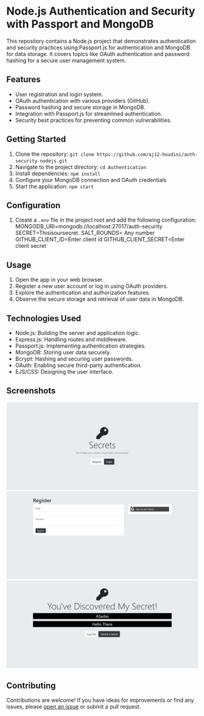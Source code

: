 # Node.js Authentication and Security with Passport and MongoDB

This repository contains a Node.js project that demonstrates authentication and security practices using Passport.js for authentication and MongoDB for data storage. It covers topics like OAuth authentication and password hashing for a secure user management system.

## Features

- User registration and login system.
- OAuth authentication with various providers (GitHub).
- Password hashing and secure storage in MongoDB.
- Integration with Passport.js for streamlined authentication.
- Security best practices for preventing common vulnerabilities.

## Getting Started

1. Clone the repository: `git clone https://github.com/aj12-houdini/auth-security-nodejs.git`
2. Navigate to the project directory: `cd Authentication`
3. Install dependencies: `npm install`
4. Configure your MongoDB connection and OAuth credentials
5. Start the application: `npm start`

## Configuration

1. Create a `.env` file in the project root and add the following configuration:
   MONGODB_URI=mongodb://localhost:27017/auth-security
   SECRET=Thisisoursecret.
   SALT_ROUNDS= Any number
   GITHUB_CLIENT_ID=Enter client id
   GITHUB_CLIENT_SECRET=Enter client secret

## Usage

1. Open the app in your web browser.
2. Register a new user account or log in using OAuth providers.
3. Explore the authentication and authorization features.
4. Observe the secure storage and retrieval of user data in MongoDB.

## Technologies Used

- Node.js: Building the server and application logic.
- Express.js: Handling routes and middleware.
- Passport.js: Implementing authentication strategies.
- MongoDB: Storing user data securely.
- Bcrypt: Hashing and securing user passwords.
- OAuth: Enabling secure third-party authentication.
- EJS/CSS: Designing the user interface.

## Screenshots

![Screenshot 1](public\Screenshots\Screenshot1.jpg)
![Screenshot 2](public\Screenshots\Screenshot2.jpg)
![Screenshot 3](public\Screenshots\Screenshot3.jpg)


## Contributing

Contributions are welcome! If you have ideas for improvements or find any issues, please [open an issue](https://github.com/aj12-houdini/auth-security-nodejs/issues) or submit a pull request.